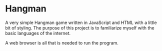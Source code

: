 # Hangman
A very simple Hangman game written in JavaScript and HTML with a little bit of styling.
The purpose of this project is to familiarize myself with the basic languages of the internet.

A web browser is all that is needed to run the program.
